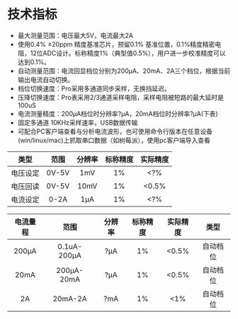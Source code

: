 # 技术指标

- 最大测量范围：电压最大5V，电流最大2A
- 使用0.4% ±20ppm 精度基准芯片，预留0.1% 基准位置，0.1%精度精密电阻，12位ADC设计。标称精度1%（典型值0.5%），用户进一步校准精度可以达到0.1%。
- 自动测量范围：电流回显档位分别为200μA、20mA、2A三个档位，根据当前输出电流自动切换。
- 档位切换速度：Pro采用多通道同步采样，无换挡延迟。
- 压降切换速度：Pro表采用2/3通道采样电阻，采样电阻被短路的最大延时是100uS
- 电流测量精度：200μA档位时分辨率?μA，20mA档位时分辨率?μA(下表)
- 固定多通道 10KHz采样速率，USB数据传输
- 可配合PC客户端查看与分析电流波形，也可使用命令行版本在任意设备(win/linux/mac)上抓取串口数据（如树莓派），使用pc客户端导入查看

|   类型   | 范围  | 分辨率 | 标称精度 | 实际精度 |
| :------: | :---: | :----: | :------: | :------: |
| 电压设定 | 0V-5V |  1mV   |    1%    |   <?%    |
| 电压回读 | 0V-5V |  10mV  |    1%    |  <0.5%   |
| 电流设定 | 0-2A  |  1μA   |    1%    |   <?%    |

| 电流量程 |    范围     | 分辨率 | 标称精度 | 实际精度 |   类型   |
| :------: | :---------: | :----: | :------: | :------: | :------: |
|  200μA   | 0.1uA-200μA |  ?μA   |    1%    |  <0.5%   | 自动档位 |
|   20mA   | 200μA-20mA  |  ?μA   |    1%    |  <0.5%   | 自动档位 |
|    2A    |   20mA-2A   |  ?mA   |    1%    |   <1%    | 自动档位 |
